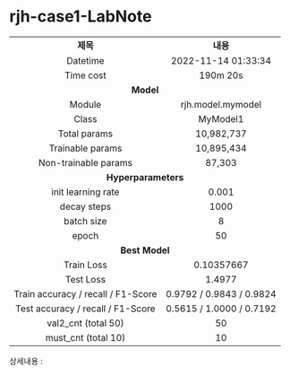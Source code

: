 <h1 id="title">rjh-case1-LabNote</h1>
<table style="border: 2px; text-align:center;">
<tr style="font-weight: bold;, font-size: 30px;">
<td> 제목 </td>
<td> 내용 </td>
</tr>
<tr>
<td> Datetime </td>
<td id="date">2022-11-14 01:33:34</td>
</tr>
<tr>
<td> Time cost </td>
<td id="time-cost">190m 20s</td>
</tr>
<tr>
<td colspan="2" style="font-weight: bold;, font-size: 30px;"> Model </td>
</tr>
<tr>
<td> Module </td>
<td id="module">rjh.model.mymodel</td>
</tr>
<tr>
<td> Class </td>
<td id="class">MyModel1</td>
</tr>
<tr>
<td> Total params </td>
<td id="total-params">10,982,737</td>
</tr>
<tr>
<td> Trainable params </td>
<td id="trainable-params">10,895,434</td>
</tr>
<tr>
<td> Non-trainable params </td>
<td id="non-trainable-params">87,303</td>
</tr>
<tr>
<td colspan="2" style="font-weight: bold;, font-size: 30px;"> Hyperparameters </td>
</tr>
<tr>
<td> init learning rate </td>
<td id="init-lr">0.001</td>
</tr>
<tr>
<td> decay steps </td>
<td id="decay-steps">1000</td>
</tr>
<tr>
<td> batch size </td>
<td id="batch-size">8</td>
</tr>
<tr>
<td> epoch </td>
<td id="epoch">50</td>
<tr>
<td colspan="2" style="font-weight: bold;, font-size: 30px;"> Best Model </td>
</tr>
<tr>
<td> Train Loss </td>
<td id="train-loss">0.10357667</td>
</tr>
<tr>
<td> Test Loss </td>
<td id="test-loss">1.4977</td>
</tr>
<tr>
<td> Train accuracy / recall / F1-Score </td>
<td id="train-score">0.9792 / 0.9843 / 0.9824</td>
</tr>
<tr>
<td> Test accuracy / recall / F1-Score </td>
<td id="test-score">0.5615 / 1.0000 / 0.7192</td>
</tr>
<tr>
<td> val2_cnt (total 50) </td>
<td id="val2-cnt">50</td>
</tr>
<tr>
<td> must_cnt (total 10) </td>
<td id="must-cnt">10</td>
</tr>
</tr></table>
<p>상세내용 : </p>